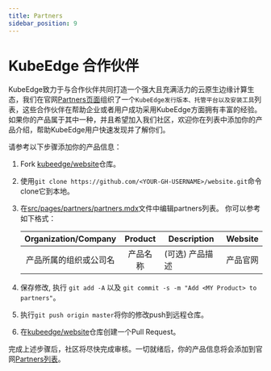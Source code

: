 ```yaml
---
title: Partners
sidebar_position: 9
---
```


# KubeEdge 合作伙伴

KubeEdge致力于与合作伙伴共同打造一个强大且充满活力的云原生边缘计算生态，我们在官网[Partners页面](http://kubeedge.io/partners)组织了一个`KubeEdge发行版本、托管平台以及安装工具`列表，这些合作伙伴在帮助企业或者用户成功采用KubeEdge方面拥有丰富的经验。如果你的产品属于其中一种，并且希望加入我们社区，欢迎你在列表中添加你的产品介绍，帮助KubeEdge用户快速发现并了解你们。

请参考以下步骤添加你的产品信息：

1. Fork [kubeedge/website](https://github.com/kubeedge/website)仓库。
2. 使用`git clone https://github.com/<YOUR-GH-USERNAME>/website.git`命令clone它到本地。
3. 在[src/pages/partners/partners.mdx](https://github.com/kubeedge/website/blob/master/src/pages/partners/partners.mdx)文件中编辑partners列表。 你可以参考如下格式：

   | Organization/Company   | Product  | Description | Website |
   |:-:|:-:|-------------|---------|
   | 产品所属的组织或公司名    |   产品名称           | (可选) 产品描述        | 产品官网  |

4. 保存修改, 执行 `git add -A` 以及 `git commit -s -m "Add <MY Product> to partners"`。
5. 执行`git push origin master`将你的修改push到远程仓库。
6. 在[kubeedge/website](https://github.com/kubeedge/website)仓库创建一个Pull Request。

完成上述步骤后，社区将尽快完成审核。一切就绪后，你的产品信息将会添加到官网[Partners列表](http://kubeedge.io/partners)。